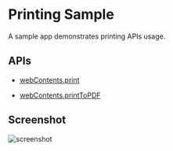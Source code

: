 # Printing Sample

A sample app demonstrates printing APIs usage.


## APIs

* [webContents.print](https://github.com/atom/electron/blob/master/docs/api/browser-window.md#webcontentsprintoptions)

* [webContents.printToPDF](https://github.com/atom/electron/blob/master/docs/api/browser-window.md#webcontentsprintoptions)

## Screenshot

![screenshot](/printing/screenshot/screenshot.png)
